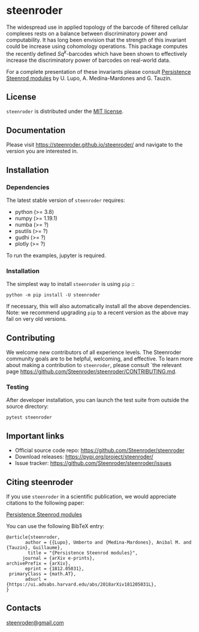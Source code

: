 # steenroder


The widespread use in applied topology of the barcode of filtered cellular complexes rests on a balance between discriminatory power and computability. It has long been envision that the strength of this invariant could be increase using cohomology operations. This package computes the recently defined *Sq*<sup>*k*</sup>-barcodes which have been shown to effectively increase the discriminatory power of barcodes on real-world data.


For a complete presentation of these invariants please consult [Persistence Steenrod modules](https://arxiv.org/abs/1812.05031) by U. Lupo, A. Medina-Mardones and G. Tauzin.


## License

``steenroder`` is distributed under the [MIT license](https://github.com/Steenroder/steenroder/LICENSE).


## Documentation

Please visit https://steenroder.github.io/steenroder/ and navigate to the version you are interested in.


## Installation

### Dependencies


The latest stable version of ``steenroder`` requires:

- python (>= 3.8)
- numpy (>= 1.19.1)
- numba (>= ?)
- psutils (>= ?)
- gudhi (>= ?)
- plotly (>= ?)

To run the examples, jupyter is required.

### Installation

The simplest way to install ``steenroder`` is using ``pip``   ::

    python -m pip install -U steenroder

If necessary, this will also automatically install all the above dependencies. Note: we recommend
upgrading ``pip`` to a recent version as the above may fail on very old versions.


## Contributing

We welcome new contributors of all experience levels. The Steenroder
community goals are to be helpful, welcoming, and effective. To learn more about
making a contribution to ``steenroder``, please consult `the relevant page
https://github.com/Steenroder/steenroder/CONTRIBUTING.md.

### Testing

After developer installation, you can launch the test suite from outside the
source directory:

    pytest steenroder


## Important links

- Official source code repo: https://github.com/Steenroder/steenroder
- Download releases: https://pypi.org/project/steenroder/
- Issue tracker: https://github.com/Steenroder/steenroder/issues


## Citing steenroder

If you use ``steenroder`` in a scientific publication, we would appreciate citations to the following paper:

   [Persistence Steenrod modules](https://arxiv.org/abs/1812.05031)

You can use the following BibTeX entry:

    @article{steenroder,
           author = {{Lupo}, Umberto and {Medina-Mardones}, Anibal M. and {Tauzin}, Guillaume},
            title = "{Persistence Steenrod modules}",
          journal = {arXiv e-prints},
    archivePrefix = {arXiv},
           eprint = {1812.05031},
     primaryClass = {math.AT},
           adsurl = {https://ui.adsabs.harvard.edu/abs/2018arXiv181205031L},
    }

## Contacts


steenroder@gmail.com

